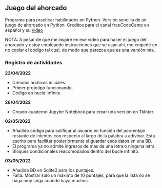 ## Juego del ahorcado

Programa para practicar habilidades en Python. Versión sencilla de un juego de ahorcado en Python. Créditos para el canal freeCodeCamp en español y su [video](https://www.youtube.com/watch?v=tWnyBD2src0&t=4519s)

NOTA: A pesar de que me inspiré en ese video para hacer el juego del ahorcado y estoy empleando instrucciones que se usan ahí, me empeñé en no copiar el código tal cual, de modo que parezca que es una versión mía.

### Registro de actividades

**23/04/2022** 
- Creados archivos iniciales. 
- Primer prototipo funcionando.
- Código en bucle infinito.

**26/04/2022**
- Creado cuaderno Jupyter Notebook para crear una versión en TkInter.

**02/05/2022**
- Añadido código para calificar al usuario en función del porcentaje restante de intentos con respecto al largo de la palabra a adivinar. Está escrito para facilitar posteriormente el guardar esos datos en una BD.
- El programa ya no admite ingresos de más de una letra o ninguna letra.
- Bloques condicionales reacomodados dentro del bucle infinito.

**03/05/2022**
- Añadida BD en Sqlite3 para los puntajes.
- Falta: Mostrar solo un máximo de 10 puntajes, para que la lista no se haga muy larga cuando haya muchos.

